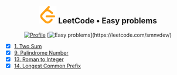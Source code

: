 <h2 align="center">
    <img alt="LeetCode logo" src="../docs/assets/leetcode.svg" />
    LeetCode • Easy problems
</h2>
<div align="center">

[![Profile](https://img.shields.io/badge/leetcode.com-smnvdev-f79f1b.svg?logo=leetcode)](https://leetcode.com/smnvdev/)
[![Easy problems](https://img.shields.io/badge/Easy-4_/_579-00b8a3.svg?labelColor=rgba(45,181,93,0.15))](https://leetcode.com/smnvdev/)
</div>

- [x] [1. Two Sum](./two-sum)
- [x] [9. Palindrome Number](./palindrome-number)
- [x] [13. Roman to Integer](./roman-to-integer)
- [x] [14. Longest Common Prefix](./longest-common-prefix)